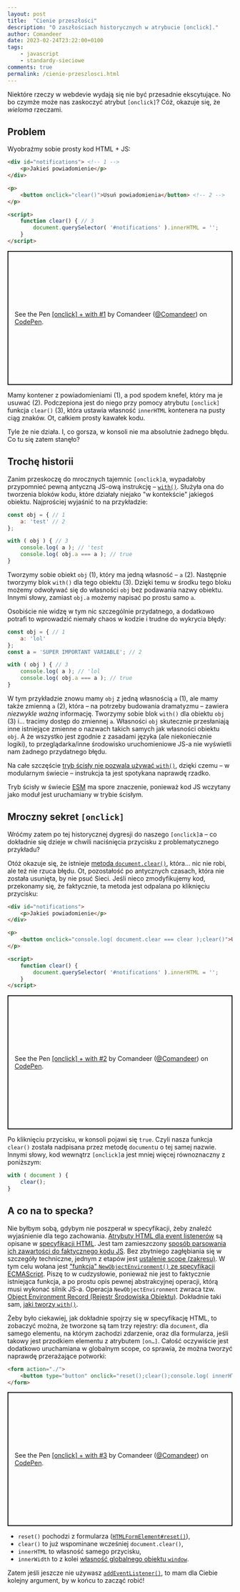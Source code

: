 ```yaml
---
layout: post
title:  "Cienie przeszłości"
description: "O zaszłościach historycznych w atrybucie [onclick]."
author: Comandeer
date: 2023-02-24T23:22:00+0100
tags:
    - javascript
    - standardy-sieciowe
comments: true
permalink: /cienie-przeszlosci.html
---
```


Niektóre rzeczy w webdevie wydają się nie być przesadnie ekscytujące. No bo czymże może nas zaskoczyć atrybut `[onclick]`? Cóż, okazuje się, że _wieloma_ rzeczami.<!--more-->

## Problem

Wyobraźmy sobie prosty kod HTML + JS:

```html
<div id="notifications"> <!-- 1 -->
	<p>Jakieś powiadomienie</p>
</div>

<p>
	<button onclick="clear()">Usuń powiadomienia</button> <!-- 2 -->
</p>

<script>
	function clear() { // 3
		document.querySelector( '#notifications' ).innerHTML = '';
	}
</script>
```

<p class="codepen" data-height="300" data-default-tab="result" data-slug-hash="oNPzWEZ" data-user="Comandeer" style="height: 300px; box-sizing: border-box; display: flex; align-items: center; justify-content: center; border: 2px solid; margin: 1em 0; padding: 1em;">
  <span>See the Pen <a href="https://codepen.io/Comandeer/pen/oNPzWEZ">
  [onclick] + with #1</a> by Comandeer (<a href="https://codepen.io/Comandeer">@Comandeer</a>)
  on <a href="https://codepen.io">CodePen</a>.</span>
</p>
<script async src="https://cpwebassets.codepen.io/assets/embed/ei.js"></script>

Mamy kontener z powiadomieniami (1), a pod spodem knefel, który ma je usuwać (2). Podczepiona jest do niego przy pomocy atrybutu `[onclick]` funkcja `clear()` (3), która ustawia własność `innerHTML` kontenera na pusty ciąg znaków. Ot, całkiem prosty kawałek kodu.

Tyle że nie działa. I, co gorsza, w konsoli nie ma absolutnie żadnego błędu. Co tu się zatem stanęło?

## Trochę historii

Zanim przeskoczę do mrocznych tajemnic `[onclick]`a, wypadałoby przypomnieć pewną antyczną JS-ową instrukcję – [`with()`](https://developer.mozilla.org/en-US/docs/Web/JavaScript/Reference/Statements/with). Służyła ona do tworzenia bloków kodu, które działały niejako "w kontekście" jakiegoś obiektu. Najprościej wyjaśnić to na przykładzie:

```javascript
const obj = { // 1
	a: 'test' // 2
};

with ( obj ) { // 3
	console.log( a ); // 'test
	console.log( obj.a === a ); // true
}
```

Tworzymy sobie obiekt `obj` (1), który ma jedną własność – `a` (2). Następnie tworzymy blok `with()` dla tego obiektu (3). Dzięki temu w środku tego bloku możemy odwoływać się do własności `obj` bez podawania nazwy obiektu. Innymi słowy, zamiast `obj.a` możemy napisać po prostu samo `a`.

Osobiście nie widzę w tym nic szczególnie przydatnego, a dodatkowo potrafi to wprowadzić niemały chaos w kodzie i trudne do wykrycia błędy:

```javascript
const obj = { // 1
	a: 'lol'
};
const a = 'SUPER IMPORTANT VARIABLE'; // 2

with ( obj ) { // 3
	console.log( a ); // 'lol
	console.log( obj.a === a ); // true
}
```

W tym przykładzie znowu mamy `obj` z jedną własnością `a` (1), ale mamy także zmienną `a` (2), która – na potrzeby budowania dramatyzmu – zawiera _niezwykle ważną_ informację. Tworzymy sobie blok `with()` dla obiektu `obj` (3) i… tracimy dostęp do zmiennej `a`. Własności `obj` skutecznie przesłaniają inne istniejące zmienne o nazwach takich samych jak własności obiektu `obj`. A że wszystko jest zgodnie z zasadami języka (ale niekoniecznie logiki), to przeglądarka/inne środowisko uruchomieniowe JS-a nie wyświetli nam żadnego przydatnego błędu.

Na całe szczęście [tryb ścisły nie pozwala używać `with()`](https://developer.mozilla.org/en-US/docs/Web/JavaScript/Reference/Strict_mode#removal_of_the_with_statement), dzięki czemu – w modularnym świecie – instrukcja ta jest spotykana naprawdę rzadko.

<p class="note">Tryb ścisły w świecie <a href="https://developer.mozilla.org/en-US/docs/Web/JavaScript/Guide/Modules">ESM</a> ma spore znaczenie, ponieważ kod JS wczytany jako moduł jest uruchamiany w trybie ścisłym.</p>

## Mroczny sekret `[onclick]`

Wróćmy zatem po tej historycznej dygresji do naszego `[onclick]`a – co dokładnie się dzieje w chwili naciśnięcia przycisku z problematycznego przykładu?

Otóż okazuje się, że istnieje [metoda `document.clear()`](https://developer.mozilla.org/en-US/docs/Web/API/Document/clear), która… nic nie robi, ale też nie rzuca błędu. Ot, pozostałość po antycznych czasach, która nie została usunięta, by nie psuć Sieci. Jeśli nieco zmodyfikujemy kod, przekonamy się, że faktycznie, ta metoda jest odpalana po kliknięciu przycisku:

```html
<div id="notifications">
	<p>Jakieś powiadomienie</p>
</div>

<p>
	<button onclick="console.log( document.clear === clear );clear()">Usuń powiadomienia</button>
</p>

<script>
	function clear() {
		document.querySelector( '#notifications' ).innerHTML = '';
	}
</script>
```

<p class="codepen" data-height="300" data-default-tab="result" data-slug-hash="OJoRmQE" data-user="Comandeer" style="height: 300px; box-sizing: border-box; display: flex; align-items: center; justify-content: center; border: 2px solid; margin: 1em 0; padding: 1em;">
  <span>See the Pen <a href="https://codepen.io/Comandeer/pen/OJoRmQE">
  [onclick] + with #2</a> by Comandeer (<a href="https://codepen.io/Comandeer">@Comandeer</a>)
  on <a href="https://codepen.io">CodePen</a>.</span>
</p>
<script async src="https://cpwebassets.codepen.io/assets/embed/ei.js"></script>

Po kliknięciu przycisku, w konsoli pojawi się `true`. Czyli nasza funkcja `clear()` została nadpisana przez metodę `document`u o tej samej nazwie. Innymi słowy, kod wewnątrz `[onclick]`a jest  mniej więcej równoznaczny z poniższym:

```javascript
with ( document ) {
	clear();
}
```

## A co na to specka?

Nie byłbym sobą, gdybym nie poszperał w specyfikacji, żeby znaleźć wyjaśnienie dla tego zachowania. [Atrybuty HTML dla event listenerów](https://html.spec.whatwg.org/multipage/webappapis.html#event-handler-content-attributes) są opisane w [specyfikacji HTML](https://html.spec.whatwg.org/multipage/). Jest tam zamieszczony [sposób parsowania ich zawartości do faktycznego kodu JS](https://html.spec.whatwg.org/multipage/webappapis.html#getting-the-current-value-of-the-event-handler). Bez zbytniego zagłębiania się w szczegóły techniczne, jednym z etapów jest [ustalenie scope (zakresu)](https://html.spec.whatwg.org/multipage/webappapis.html#getting-the-current-value-of-the-event-handler:~:text=non%2Dlexical%2Dthis-,scope,-Let%20realm%20be). W tym celu wołana jest ["funkcja" `NewObjectEnvironment()` ze specyfikacji ECMAScript](https://tc39.es/ecma262/#sec-newobjectenvironment). Piszę to w cudzysłowie, ponieważ nie jest to faktycznie istniejąca funkcja, a po prostu opis pewnej abstrakcyjnej operacji, którą musi wykonać silnik JS-a. Operacja `NewObjectEnvironment` zwraca tzw. [Object Environment Record (Rejestr Środowiska Obiektu)](https://tc39.es/ecma262/#sec-object-environment-records). Dokładnie taki sam, [jaki tworzy `with()`](https://tc39.es/ecma262/#prod-WithStatement).

Żeby było ciekawiej, jak dokładnie spojrzy się w specyfikację HTML, to zobaczyć można, że tworzone są tam trzy rejestry: dla `document`, dla samego elementu, na którym zachodzi zdarzenie, oraz dla formularza, jeśli takowy jest przodkiem elementu z atrybutem `[on…]`. Całość oczywiście jest dodatkowo uruchamiana w globalnym scope, co sprawia, że można tworzyć naprawdę przerażające potworki:

```html
<form action="./">
	<button type="button" onclick="reset();clear();console.log( innerHTML, innerWidth );">Ooops…</button>
</form>
```

<p class="codepen" data-height="300" data-default-tab="result" data-slug-hash="yLxabvd" data-user="Comandeer" style="height: 300px; box-sizing: border-box; display: flex; align-items: center; justify-content: center; border: 2px solid; margin: 1em 0; padding: 1em;">
  <span>See the Pen <a href="https://codepen.io/Comandeer/pen/yLxabvd">
  [onclick] + with #3</a> by Comandeer (<a href="https://codepen.io/Comandeer">@Comandeer</a>)
  on <a href="https://codepen.io">CodePen</a>.</span>
</p>
<script async src="https://cpwebassets.codepen.io/assets/embed/ei.js"></script>

* `reset()` pochodzi z formularza ([`HTMLFormElement#reset()`](https://developer.mozilla.org/en-US/docs/Web/API/HTMLFormElement/reset)),
* `clear()` to już wspominane wcześniej `document.clear()`,
* `innerHTML` to własność samego przycisku,
* `innerWidth` to z kolei [własność globalnego obiektu `window`](https://developer.mozilla.org/en-US/docs/Web/API/Window/innerWidth).

Zatem jeśli jeszcze nie używasz [`addEventListener()`](https://developer.mozilla.org/en-US/docs/Web/API/EventTarget/addEventListener), to mam dla Ciebie kolejny argument, by w końcu to zacząć robić!
